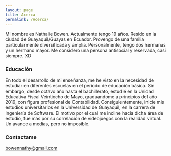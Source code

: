 ```yaml
---
layout: page
title: Acerca
permalink: /Acerca/
---
```


Mi nombre es Nathalie Bowen. Actualmente tengo 19 años. Resido en la ciudad de Guayaquil/Guayas en Ecuador. Provengo de una familia particularmente diversificada y amplia. Personalmente, tengo dos hermanas y un hermano mayor. Me considero una persona antisocial y reservada, casi siempre. XD

### Educación

En todo el desarrollo de mi enseñanza, me he visto en la necesidad de estudiar en diferentes escuelas en el periodo de educación básica. Sin embargo, desde octavo año hasta el bachillerato, estudié en la Unidad Educativa Fiscal Veintiocho de Mayo, graduandome a principios del año 2019, con figura profesional de Contabilidad. 
Consiguientemente, inicie mis estudios universitarios en la Universidad de Guayaquil, en la carrera de Ingeniería de Software. El motivo por el cual me incline hacia dicha área de estudio, fue más por su correlación de videojuegos con la realidad virtual. Un avance a medias, pero no imposible.

### Contactame

[bowennathy@gmail.com](mailto:bowennathy@gmail.com)
